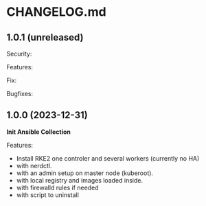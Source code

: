 # CHANGELOG.md

## 1.0.1 (unreleased)

Security:    

Features:    

Fix:    

Bugfixes:       

## 1.0.0 (2023-12-31)

**Init Ansible Collection**      

Features:
  - Install RKE2 one controler and several workers (currently no HA)
  - with nerdctl.
  - with an admin setup on master node (kuberoot).
  - with local registry and images loaded inside.
  - with firewalld rules if needed
  - with script to uninstall 
